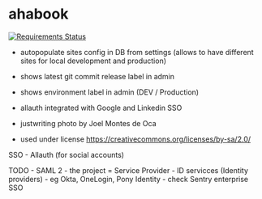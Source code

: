 # ahabook
[![Requirements Status](https://requires.io/github/radeksvarz/ahabook/requirements.svg?branch=master)](https://requires.io/github/radeksvarz/ahabook/requirements/?branch=master)

 + autopopulate sites config in DB from settings (allows to have different sites for local development and production)

 + shows latest git commit release label in admin

 + shows environment label in admin (DEV / Production)

 + allauth integrated with Google and Linkedin SSO



 - justwriting photo by Joel Montes de Oca

 - used under license https://creativecommons.org/licenses/by-sa/2.0/


 SSO - Allauth (for social accounts)

 TODO - SAML 2
    - the project = Service Provider
    - ID servicces (Identity providers) - eg Okta, OneLogin, Pony Identity
    - check Sentry enterprise SSO
